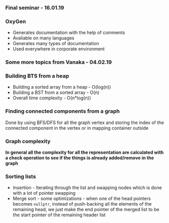 ### Final seminar - 16.01.19

### OxyGen
* Generates documentation with the help of comments
* Avaliable on many languages
* Generates many types of documentation
* Used everywhere in corporate environment

### Some more topics from Vanaka - 04.02.19

### Building BTS from a heap
* Building a sorted array from a heap - O(log(n))
* Building a BST from a sorted array - O(n)
* Overall time complexity -  O(n*log(n))

### Finding connected components  from a graph
Done by using BFS/DFS for all the graph vertex
and storing the index of the connected component
in the vertex or in mapping container outside

### Graph complexity
**In general all the complexity for all the representation
are calculated with a check operation to see if the things
is already added/remove in the graph**

### Sorting lists
* Insertion - Iterating through the list and swapping nodes which is done
with a lot of pointer swapping
* Merge sort - some optimizations - when one of the head pointers becomes
`nullptr`, instead of push-backing all the elements of the remaining
head, we just make the end pointer of the merged list to be the
start pointer of the remaining header list


